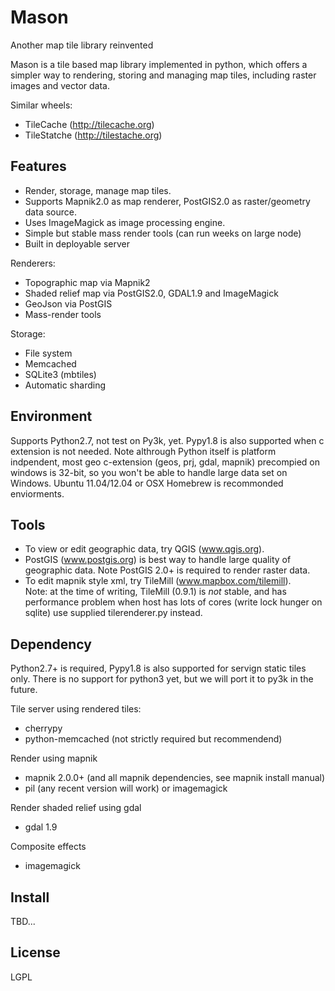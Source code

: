 Mason
=====

Another map tile library reinvented

Mason is a tile based map library implemented in python, which offers
a simpler way to rendering, storing and managing map tiles, including
raster images and vector data.

Similar wheels:
*  TileCache (http://tilecache.org)
*  TileStatche (http://tilestache.org)

Features
--------
* Render, storage, manage map tiles.
* Supports Mapnik2.0 as map renderer, PostGIS2.0 as raster/geometry data source.
* Uses ImageMagick as image processing engine.
* Simple but stable mass render tools (can run weeks on large node)
* Built in deployable server

Renderers:
* Topographic map via Mapnik2
* Shaded relief map via PostGIS2.0, GDAL1.9 and ImageMagick
* GeoJson via PostGIS
* Mass-render tools

Storage:
* File system
* Memcached
* SQLite3 (mbtiles)
* Automatic sharding

Environment
-----------
Supports Python2.7, not test on Py3k, yet.  Pypy1.8 is also supported when c extension is not needed.
Note althrough Python itself is platform indpendent, most geo c-extension (geos, prj, gdal, mapnik) 
precompied on windows is 32-bit, so you won't be able to handle large data set on Windows.
Ubuntu 11.04/12.04 or OSX Homebrew is recommonded enviorments.

Tools
-----
* To view or edit geographic data, try QGIS (www.qgis.org).
* PostGIS (www.postgis.org) is best way to handle large quality of geographic data.
  Note PostGIS 2.0+ is required to render raster data.
* To edit mapnik style xml, try TileMill (www.mapbox.com/tilemill).  
  Note: at the time of writing, TileMill (0.9.1) is *not* stable, and has performance problem 
  when host has lots of cores (write lock hunger on sqlite) use supplied tilerenderer.py instead.

Dependency
----------
Python2.7+ is required, Pypy1.8 is also supported for servign static tiles only.
There is no support for python3 yet, but we will port it to py3k in the future.

Tile server using rendered tiles:
- cherrypy
- python-memcached (not strictly required but recommendend)

Render using mapnik
- mapnik 2.0.0+ (and all mapnik dependencies, see mapnik install manual)
- pil (any recent version will work) or imagemagick
  
Render shaded relief using gdal
- gdal 1.9
  
Composite effects
- imagemagick

Install
-------
TBD...

License
-------
LGPL